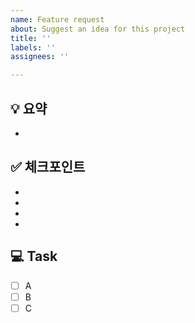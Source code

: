 ```yaml
---
name: Feature request
about: Suggest an idea for this project
title: ''
labels: ''
assignees: ''

---
```


## 💡 요약
 * 
 
 ## ✅ 체크포인트
 * 
 * 
 * 
 * 
 
 ## 💻 Task
 - [ ] A
 - [ ] B
 - [ ] C
